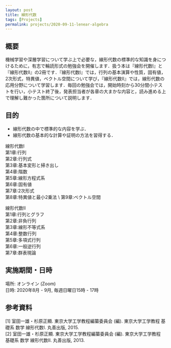 ```yaml
---
layout: post
title: 線形代数
tags: [Projects]
permalink: projects/2020-09-11-lenear-algebra
---
```


## 概要
機械学習や深層学習について学ぶ上で必要な，線形代数の標準的な知識を身につけるために，有志で輪読形式の勉強会を開催します．扱う本は『線形代数I』と『線形代数II』の2冊です．『線形代数I』では，行列の基本演算や性質，固有値，2次形式，特異値，ベクトル空間について学び，『線形代数II』では，線形代数の応用分野について学習します．毎回の勉強会では，開始時刻から30分間小テストを行い，小テスト終了後，発表担当者が各章の大まかな内容と，読み進める上で理解し難かった箇所について説明します．

## 目的
- 線形代数の中で標準的な内容を学ぶ．
- 線形代数の基本的な計算や証明の方法を習得する．

線形代数I \
第1章:行列 \
第2章:行列式 \
第3章:基本変形と掃き出し \
第4章:階数 \
第5章:線形方程式系 \
第6章:固有値 \
第7章:2次形式 \
第8章:特異値と最小2乗法 \ 
第9章:ベクトル空間

線形代数II \
第1章:行列とグラフ \
第2章:非負行列 \
第3章:線形不等式系 \
第4章:整数行列 \
第5章:多項式行列 \
第6章:一般逆行列 \
第7章:群表現論

## 実施期間・日時
場所: オンライン (Zoom) \
日時: 2020年8月 - 9月, 毎週日曜日15時 - 17時


## 参考資料
[1] 室田一雄・杉原正顯. 東京大学工学教程編纂委員会 (編). 東京大学工学教程 基礎系 数学 線形代数I. 丸善出版, 2015. \
[2] 室田一雄・杉原正顯. 東京大学工学教程編纂委員会 (編). 東京大学工学教程 基礎系 数学 線形代数II. 丸善出版, 2013.